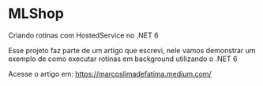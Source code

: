 # MLShop

Criando rotinas com HostedService no .NET 6


Esse projeto faz parte de um artigo que escrevi, nele vamos demonstrar um exemplo de como executar rotinas em background utilizando o .NET 6

Acesse o artigo em: https://marcoslimadefatima.medium.com/
